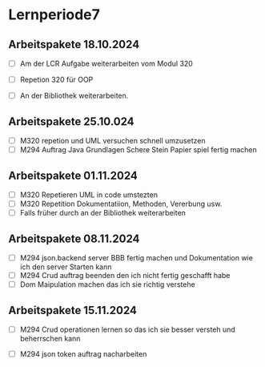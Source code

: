 # Lernperiode7


## Arbeitspakete 18.10.2024
- [ ] Am der LCR Aufgabe weiterarbeiten vom Modul 320
- [ ]  Repetion 320 für OOP
- [ ]  An der Bibliothek weiterarbeiten.


## Arbeitspakete 25.10.024
- [ ] M320 repetion und UML versuchen schnell umzusetzen
- [ ] M294 Auftrag Java Grundlagen Schere Stein Papier spiel fertig machen

## Arbeitspakete 01.11.2024
- [ ] M320 Repetieren UML in code umstezten
- [ ] M320 Repetition Dokumentatiion, Methoden, Vererbung usw.
- [ ] Falls früher durch an der Bibliothek weiterarbeiten

## Arbeitspakete 08.11.2024
- [ ] M294 json.backend server BBB fertig machen und Dokumentation wie ich den server Starten kann
- [ ] M294 Crud auftrag beenden den ich nicht fertig geschafft habe
- [ ] Dom Maipulation machen das ich sie richtig verstehe

## Arbeitspakete 15.11.2024

- [ ] M294 Crud operationen lernen so das ich sie besser versteh und beherrschen kann
- [ ] M294 json token auftrag nacharbeiten


      

